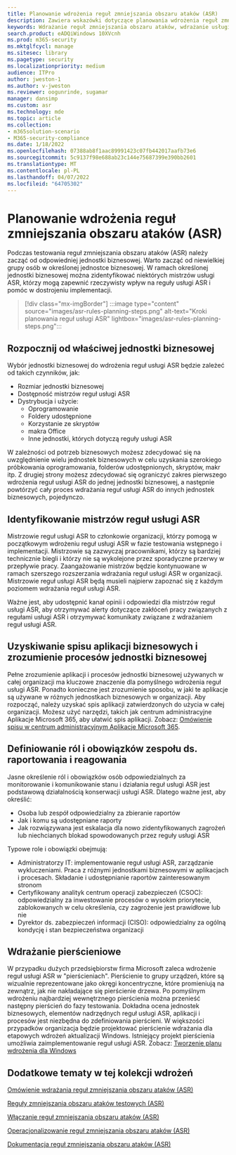 ```yaml
---
title: Planowanie wdrożenia reguł zmniejszania obszaru ataków (ASR)
description: Zawiera wskazówki dotyczące planowania wdrożenia reguł zmniejszania obszaru ataków (ASR).
keywords: Wdrażanie reguł zmniejszania obszaru ataków, wdrażanie usługi ASR, włączanie reguł asr, konfigurowanie usługi ASR, system zapobiegania włamaniom do hostów, reguły ochrony, reguły ochrony przed lukami w zabezpieczeniach, reguły antyeksploatowania, reguły wykorzystujące luki w zabezpieczeniach, reguły zapobiegania zakażeniom, Ochrona punktu końcowego w usłudze Microsoft Defender, konfigurowanie reguł usługi ASR
search.product: eADQiWindows 10XVcnh
ms.prod: m365-security
ms.mktglfcycl: manage
ms.sitesec: library
ms.pagetype: security
ms.localizationpriority: medium
audience: ITPro
author: jweston-1
ms.author: v-jweston
ms.reviewer: oogunrinde, sugamar
manager: dansimp
ms.custom: asr
ms.technology: mde
ms.topic: article
ms.collection:
- m365solution-scenario
- M365-security-compliance
ms.date: 1/18/2022
ms.openlocfilehash: 07388ab8f1aac89991423c07fb442017aafb73e6
ms.sourcegitcommit: 5c9137f98e688ab23c144e75687399e390bb2601
ms.translationtype: MT
ms.contentlocale: pl-PL
ms.lasthandoff: 04/07/2022
ms.locfileid: "64705302"
---
```

# <a name="plan-attack-surface-reduction-asr-rules-deployment"></a>Planowanie wdrożenia reguł zmniejszania obszaru ataków (ASR)

Podczas testowania reguł zmniejszania obszaru ataków (ASR) należy zacząć od odpowiedniej jednostki biznesowej. Warto zacząć od niewielkiej grupy osób w określonej jednostce biznesowej. W ramach określonej jednostki biznesowej można zidentyfikować niektórych mistrzów usługi ASR, którzy mogą zapewnić rzeczywisty wpływ na reguły usługi ASR i pomóc w dostrojeniu implementacji.

> [!div class="mx-imgBorder"]
> :::image type="content" source="images/asr-rules-planning-steps.png" alt-text="Kroki planowania reguł usługi ASR" lightbox="images/asr-rules-planning-steps.png":::

## <a name="start-with-the-right-business-unit"></a>Rozpocznij od właściwej jednostki biznesowej

Wybór jednostki biznesowej do wdrożenia reguł usługi ASR będzie zależeć od takich czynników, jak:

- Rozmiar jednostki biznesowej
- Dostępność mistrzów reguł usługi ASR  
- Dystrybucja i użycie:
  - Oprogramowanie
  - Foldery udostępnione
  - Korzystanie ze skryptów
  - makra Office
  - Inne jednostki, których dotyczą reguły usługi ASR

W zależności od potrzeb biznesowych możesz zdecydować się na uwzględnienie wielu jednostek biznesowych w celu uzyskania szerokiego próbkowania oprogramowania, folderów udostępnionych, skryptów, makr itp. Z drugiej strony możesz zdecydować się ograniczyć zakres pierwszego wdrożenia reguł usługi ASR do jednej jednostki biznesowej, a następnie powtórzyć cały proces wdrażania reguł usługi ASR do innych jednostek biznesowych, pojedynczo.

## <a name="identify-asr--rules-champions"></a>Identyfikowanie mistrzów reguł usługi ASR

Mistrzowie reguł usługi ASR to członkowie organizacji, którzy pomogą w początkowym wdrożeniu reguł usługi ASR w fazie testowania wstępnego i implementacji. Mistrzowie są zazwyczaj pracownikami, którzy są bardziej technicznie biegli i którzy nie są wykolejone przez sporadyczne przerwy w przepływie pracy. Zaangażowanie mistrzów będzie kontynuowane w ramach szerszego rozszerzania wdrażania reguł usługi ASR w organizacji. Mistrzowie reguł usługi ASR będą musieli najpierw zapoznać się z każdym poziomem wdrażania reguł usługi ASR.

Ważne jest, aby udostępnić kanał opinii i odpowiedzi dla mistrzów reguł usługi ASR, aby otrzymywać alerty dotyczące zakłóceń pracy związanych z regułami usługi ASR i otrzymywać komunikaty związane z wdrażaniem reguł usługi ASR.

## <a name="get-inventory-of-line-of-business-apps-and-understand-the-business-unit-processes"></a>Uzyskiwanie spisu aplikacji biznesowych i zrozumienie procesów jednostki biznesowej

Pełne zrozumienie aplikacji i procesów jednostki biznesowej używanych w całej organizacji ma kluczowe znaczenie dla pomyślnego wdrożenia reguł usługi ASR. Ponadto konieczne jest zrozumienie sposobu, w jaki te aplikacje są używane w różnych jednostkach biznesowych w organizacji.
Aby rozpocząć, należy uzyskać spis aplikacji zatwierdzonych do użycia w całej organizacji. Możesz użyć narzędzi, takich jak centrum administracyjne Aplikacje Microsoft 365, aby ułatwić spis aplikacji. Zobacz: [Omówienie spisu w centrum administracyjnym Aplikacje Microsoft 365](/deployoffice/admincenter/inventory).

## <a name="define-reporting-and-response-team-roles-and-responsibilities"></a>Definiowanie ról i obowiązków zespołu ds. raportowania i reagowania

Jasne określenie ról i obowiązków osób odpowiedzialnych za monitorowanie i komunikowanie stanu i działania reguł usługi ASR jest podstawową działalnością konserwacji usługi ASR. Dlatego ważne jest, aby określić:

- Osoba lub zespół odpowiedzialny za zbieranie raportów
- Jak i komu są udostępniane raporty
- Jak rozwiązywana jest eskalacja dla nowo zidentyfikowanych zagrożeń lub niechcianych blokad spowodowanych przez reguły usługi ASR

Typowe role i obowiązki obejmują:

- Administratorzy IT: implementowanie reguł usługi ASR, zarządzanie wykluczeniami. Praca z różnymi jednostkami biznesowymi w aplikacjach i procesach. Składanie i udostępnianie raportów zainteresowanym stronom
- Certyfikowany analityk centrum operacji zabezpieczeń (CSOC): odpowiedzialny za inwestowanie procesów o wysokim priorytecie, zablokowanych w celu określenia, czy zagrożenie jest prawidłowe lub nie
- Dyrektor ds. zabezpieczeń informacji (CISO): odpowiedzialny za ogólną kondycję i stan bezpieczeństwa organizacji

## <a name="ring-deployment"></a>Wdrażanie pierścieniowe

W przypadku dużych przedsiębiorstw firma Microsoft zaleca wdrożenie reguł usługi ASR w "pierścieniach". Pierścienie to grupy urządzeń, które są wizualnie reprezentowane jako okręgi koncentryczne, które promieniują na zewnątrz, jak nie nakładające się pierścienie drzewa. Po pomyślnym wdrożeniu najbardziej wewnętrznego pierścienia można przenieść następny pierścień do fazy testowania. Dokładna ocena jednostek biznesowych, elementów nadrzędnych reguł usługi ASR, aplikacji i procesów jest niezbędna do zdefiniowania pierścieni.
W większości przypadków organizacja będzie projektować pierścienie wdrażania dla etapowych wdrożeń aktualizacji Windows. Istniejący projekt pierścienia umożliwia zaimplementowanie reguł usługi ASR.
Zobacz: [Tworzenie planu wdrożenia dla Windows](/windows/deployment/update/create-deployment-plan)

## <a name="additional-topics-in-this-deployment-collection"></a>Dodatkowe tematy w tej kolekcji wdrożeń

[Omówienie wdrażania reguł zmniejszania obszaru ataków (ASR)](attack-surface-reduction-rules-deployment.md)

[Reguły zmniejszania obszaru ataków testowych (ASR)](attack-surface-reduction-rules-deployment-test.md)

[Włączanie reguł zmniejszania obszaru ataków (ASR)](attack-surface-reduction-rules-deployment-implement.md)

[Operacjonalizowanie reguł zmniejszania obszaru ataków (ASR)](attack-surface-reduction-rules-deployment-operationalize.md)

[Dokumentacja reguł zmniejszania obszaru ataków (ASR)](attack-surface-reduction-rules-reference.md)
